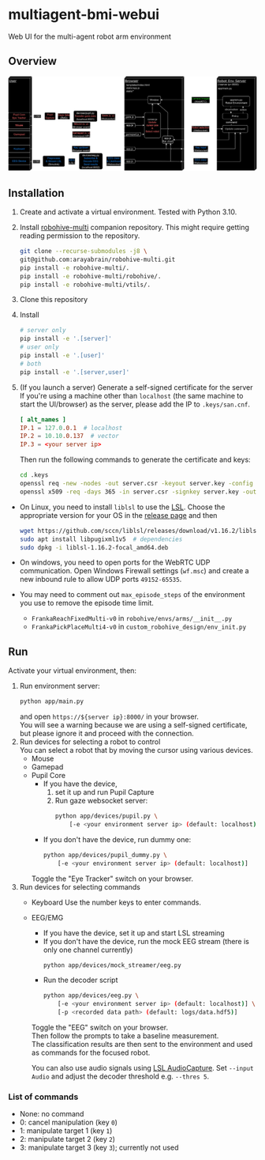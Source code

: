 # multiagent-bmi-webui
Web UI for the multi-agent robot arm environment

## Overview
![overview image](assets/overview.png)


## Installation
1. Create and activate a virtual environment. Tested with Python 3.10.
2. Install [robohive-multi](https://github.com/arayabrain/robohive-multi) companion repository.
This might require getting reading permission to the repository.

    ```bash
    git clone --recurse-submodules -j8 \
    git@github.com:arayabrain/robohive-multi.git
    pip install -e robohive-multi/.
    pip install -e robohive-multi/robohive/.
    pip install -e robohive-multi/vtils/.
    ```

3. Clone this repository
4. Install
    ```bash
    # server only
    pip install -e '.[server]'
    # user only
    pip install -e '.[user]'
    # both
    pip install -e '.[server,user]'
    ```
5. (If you launch a server) Generate a self-signed certificate for the server  
    If you're using a machine other than `localhost` (the same machine to start the UI/browser) as the server, please add the IP to `.keys/san.cnf`.
    ```cnf
    [ alt_names ]
    IP.1 = 127.0.0.1  # localhost
    IP.2 = 10.10.0.137  # vector
    IP.3 = <your server ip>
    ```
    Then run the following commands to generate the certificate and keys:
    ```bash
    cd .keys
    openssl req -new -nodes -out server.csr -keyout server.key -config san.cnf
    openssl x509 -req -days 365 -in server.csr -signkey server.key -out server.crt -extensions req_ext -extfile san.cnf
    ```

- On Linux, you need to install `liblsl` to use the [LSL](https://github.com/sccn/liblsl).
    Choose the appropriate version for your OS in the [release page](https://github.com/sccn/liblsl/releases) and then
    ```bash
    wget https://github.com/sccn/liblsl/releases/download/v1.16.2/liblsl-1.16.2-focal_amd64.deb  # change to the appropriate one
    sudo apt install libpugixml1v5  # dependencies
    sudo dpkg -i liblsl-1.16.2-focal_amd64.deb
    ```

- On windows, you need to open ports for the WebRTC UDP communication.
Open Windows Firewall settings (`wf.msc`) and create a new inbound rule to allow UDP ports `49152-65535`.

- You may need to comment out `max_episode_steps` of the environment you use to remove the episode time limit.
    - `FrankaReachFixedMulti-v0` in `robohive/envs/arms/__init__.py`
    - `FrankaPickPlaceMulti4-v0` in `custom_robohive_design/env_init.py`


## Run
Activate your virtual environment, then:
1. Run environment server:
    ```bash
    python app/main.py
    ```
    and open `https://${server ip}:8000/` in your browser.  
    You will see a warning because we are using a self-signed certificate, but please ignore it and proceed with the connection.
2. Run devices for selecting a robot to control  
    You can select a robot that by moving the cursor using various devices.
    - Mouse
    - Gamepad
    - Pupil Core
        - If you have the device,
            1. set it up and run Pupil Capture
            2. Run gaze websocket server:
                ```bash
                python app/devices/pupil.py \
                    [-e <your environment server ip> (default: localhost)]
                ```
        - If you don't have the device, run dummy one:
            ```bash
            python app/devices/pupil_dummy.py \
                [-e <your environment server ip> (default: localhost)]
            ```
        Toggle the "Eye Tracker" switch on your browser.
3. Run devices for selecting commands
    - Keyboard
        Use the number keys to enter commands.
    - EEG/EMG
        - If you have the device, set it up and start LSL streaming
        - If you don't have the device, run the mock EEG stream
            (there is only one channel currently)
            ```bash
            python app/devices/mock_streamer/eeg.py
            ```
        - Run the decoder script
            ```bash
            python app/devices/eeg.py \
                [-e <your environment server ip> (default: localhost)] \
                [-p <recorded data path> (default: logs/data.hdf5)]
            ```
        Toggle the "EEG" switch on your browser.  
        Then follow the prompts to take a baseline measurement.  
        The classification results are then sent to the environment and used as commands for the focused robot.  

        You can also use audio signals using [LSL AudioCapture](https://github.com/labstreaminglayer/App-AudioCapture). Set `--input Audio` and adjust the decoder threshold e.g. `--thres 5`.

### List of commands
- None: no command
- 0: cancel manipulation (key `0`)
- 1: manipulate target 1 (key `1`)
- 2: manipulate target 2 (key `2`)
- 3: manipulate target 3 (key `3`); currently not used

